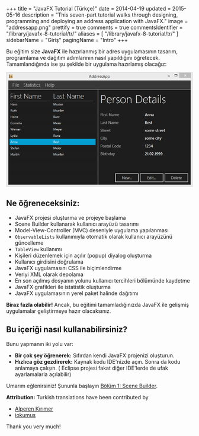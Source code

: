 +++
title = "JavaFX Tutorial (Türkçe)"
date = 2014-04-19
updated = 2015-05-16
description = "This seven-part tutorial walks through designing, programming and deploying an address application with JavaFX."
image = "addressapp.png"
prettify = true
comments = true
commentsIdentifier = "/library/javafx-8-tutorial/tr/"
aliases = [ 
  "/library/javafx-8-tutorial/tr/" 
]
sidebarName = "Giriş"
pagingName = "Intro"
+++

Bu eğitim size **JavaFX** ile hazırlanmış bir adres uygulamasının tasarım, programlama ve dağıtım adımlarının nasıl yapıldığını öğretecek. Tamamlandığında ise şu şekilde bir uygulama hazırlamış olacağız:

![Screenshot AddressApp](addressapp.png)


## Ne öğreneceksiniz:

* JavaFX projesi oluşturma ve projeye başlama
* Scene Builder kullanarak kullanıcı arayüzü tasarımı
* Model-View-Controller (MVC) deseniyle uygulama yapılanması
* `ObservableLists` kullanımıyla otomatik olarak kullanıcı arayüzünü güncelleme
* `TableView` kullanımı
* Kişileri düzenlemek için açılır (popup) diyalog oluşturma
* Kullanıcı girdisini doğrulama
* JavaFX uygulamasını CSS ile biçimlendirme
* Veriyi XML olarak depolama
* En son açılmış dosyanın yolunu kullanıcı tercihleri bölümünde kaydetme
* JavaFX grafikleri ile istatistik oluşturma
* JavaFX uygulamasının yerel paket halinde dağıtımı

**Biraz fazla olabilir!** Ancak, bu eğitimi tamamladığınızda JavaFX ile gelişmiş uygulamalar geliştirmeye hazır olacaksınız.

## Bu içeriği nasıl kullanabilirsiniz?

Bunu yapmanın iki yolu var:

* **Bir çok şey öğrenerek:** Sıfırdan kendi JavaFX projenizi oluşturun.
* **Hızlıca göz gezdirerek:** Kaynak kodu IDE'nizde açın. Sonra da kodu anlamaya çalışın. ( Eclipse projesi fakat diğer IDE'lerde de ufak ayarlamalarla açılabilir)

Umarım eğlenirsiniz! Şununla başlayın [Bölüm 1: Scene Builder](/tr/library/javafx-tutorial/part1/).

<div class="alert alert-success">
  <strong><i class="fa fa-trophy"></i> Attribution:</strong> Turkish translations have been contributed by 
  <ul>
    <li><a href="https://github.com/alperenkirimer" class="alert-link">Alperen Kırımer</a></li> 
    <li><a href="https://github.com/iokumus" class="alert-link">iokumus</a></li> 
  </ul>
  Thank you very much!
</div>
